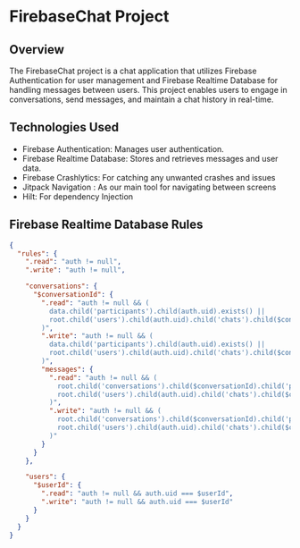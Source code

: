 # FirebaseChat Project

## Overview

The FirebaseChat project is a chat application that utilizes Firebase Authentication for user management and Firebase Realtime Database for handling messages between users. This project enables users to engage in conversations, send messages, and maintain a chat history in real-time.

## Technologies Used

- Firebase Authentication: Manages user authentication.
- Firebase Realtime Database: Stores and retrieves messages and user data.
- Firebase Crashlytics: For catching any unwanted crashes and issues
- Jitpack Navigation : As our main tool for navigating between screens 
- Hilt: For dependency Injection


## Firebase Realtime Database Rules

```json
{
  "rules": {
    ".read": "auth != null",
    ".write": "auth != null",

    "conversations": {
      "$conversationId": {
        ".read": "auth != null && (
          data.child('participants').child(auth.uid).exists() ||
          root.child('users').child(auth.uid).child('chats').child($conversationId).exists()
        )",
        ".write": "auth != null && (
          data.child('participants').child(auth.uid).exists() ||
          root.child('users').child(auth.uid).child('chats').child($conversationId).exists()
        )",
        "messages": {
          ".read": "auth != null && (
            root.child('conversations').child($conversationId).child('participants').child(auth.uid).exists() ||
            root.child('users').child(auth.uid).child('chats').child($conversationId).exists()
          )",
          ".write": "auth != null && (
            root.child('conversations').child($conversationId).child('participants').child(auth.uid).exists() ||
            root.child('users').child(auth.uid).child('chats').child($conversationId).exists()
          )"
        }
      }
    },

    "users": {
      "$userId": {
        ".read": "auth != null && auth.uid === $userId",
        ".write": "auth != null && auth.uid === $userId"
      }
    }
  }
}
